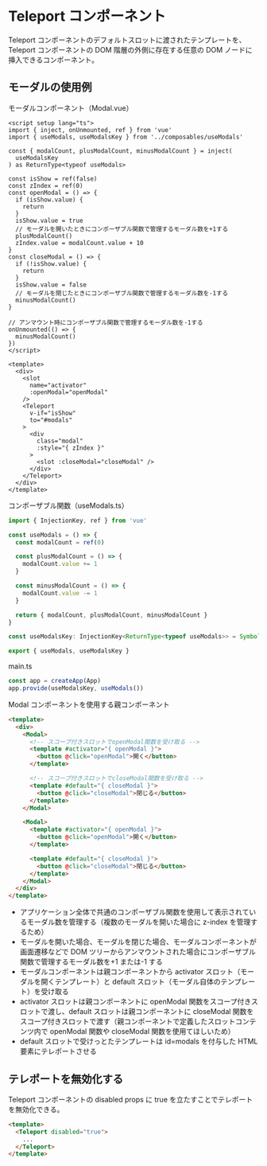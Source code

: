 # Teleport コンポーネント

Teleport コンポーネントのデフォルトスロットに渡されたテンプレートを、Teleport コンポーネントの DOM 階層の外側に存在する任意の DOM ノードに挿入できるコンポーネント。

## モーダルの使用例

モーダルコンポーネント（Modal.vue）

```Vue
<script setup lang="ts">
import { inject, onUnmounted, ref } from 'vue'
import { useModals, useModalsKey } from '../composables/useModals'

const { modalCount, plusModalCount, minusModalCount } = inject(
  useModalsKey
) as ReturnType<typeof useModals>

const isShow = ref(false)
const zIndex = ref(0)
const openModal = () => {
  if (isShow.value) {
    return
  }
  isShow.value = true
  // モーダルを開いたときにコンポーザブル関数で管理するモーダル数を+1する
  plusModalCount()
  zIndex.value = modalCount.value + 10
}
const closeModal = () => {
  if (!isShow.value) {
    return
  }
  isShow.value = false
  // モーダルを閉じたときにコンポーザブル関数で管理するモーダル数を-1する
  minusModalCount()
}

// アンマウント時にコンポーザブル関数で管理するモーダル数を-1する
onUnmounted(() => {
  minusModalCount()
})
</script>

<template>
  <div>
    <slot
      name="activator"
      :openModal="openModal"
    />
    <Teleport
      v-if="isShow"
      to="#modals"
    >
      <div
        class="modal"
        :style="{ zIndex }"
      >
        <slot :closeModal="closeModal" />
      </div>
    </Teleport>
  </div>
</template>
```

コンポーザブル関数（useModals.ts）

```TypeScript
import { InjectionKey, ref } from 'vue'

const useModals = () => {
  const modalCount = ref(0)

  const plusModalCount = () => {
    modalCount.value += 1
  }

  const minusModalCount = () => {
    modalCount.value -= 1
  }

  return { modalCount, plusModalCount, minusModalCount }
}

const useModalsKey: InjectionKey<ReturnType<typeof useModals>> = Symbol()

export { useModals, useModalsKey }
```

main.ts

```TypeScript
const app = createApp(App)
app.provide(useModalsKey, useModals())
```

Modal コンポーネントを使用する親コンポーネント

```HTML
<template>
  <div>
    <Modal>
      <!-- スコープ付きスロットでopenModal関数を受け取る -->
      <template #activator="{ openModal }">
        <button @click="openModal">開く</button>
      </template>

      <!-- スコープ付きスロットでcloseModal関数を受け取る -->
      <template #default="{ closeModal }">
        <button @click="closeModal">閉じる</button>
      </template>
    </Modal>

    <Modal>
      <template #activator="{ openModal }">
        <button @click="openModal">開く</button>
      </template>

      <template #default="{ closeModal }">
        <button @click="closeModal">閉じる</button>
      </template>
    </Modal>
  </div>
</template>
```

- アプリケーション全体で共通のコンポーザブル関数を使用して表示されているモーダル数を管理する（複数のモーダルを開いた場合に z-index を管理するため）
- モーダルを開いた場合、モーダルを閉じた場合、モーダルコンポーネントが画面遷移などで DOM ツリーからアンマウントされた場合にコンポーザブル関数で管理するモーダル数を+1 または-1 する
- モーダルコンポーネントは親コンポーネントから activator スロット（モーダルを開くテンプレート）と default スロット（モーダル自体のテンプレート）を受け取る
- activator スロットは親コンポーネントに openModal 関数をスコープ付きスロットで渡し、default スロットは親コンポーネントに closeModal 関数をスコープ付きスロットで渡す（親コンポーネントで定義したスロットコンテンツ内で openModal 関数や closeModal 関数を使用てほしいため）
- default スロットで受けっとたテンプレートは id=modals を付与した HTML 要素にテレポートさせる

## テレポートを無効化する

Teleport コンポーネントの disabled props に true を立たすことでテレポートを無効化できる。

```HTML
<template>
  <Teleport disabled="true">
    ...
  </Teleport>
</template>
```
